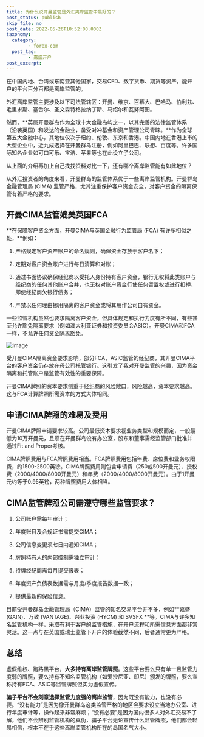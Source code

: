 ```yaml
---
title: 为什么说开曼监管是外汇离岸监管中最好的？
post_status: publish
skip_file: no
post_date: 2022-05-26T10:52:00.000Z
taxonomy:
  category:
        - forex-com
  post_tag:
        - 嘉盛开户
post_excerpt: 
---
```

在中国内地、台湾或东南亚其他国家，交易CFD、数字货币、期货等资产，能开户的平台百分百都是离岸监管的。

外汇离岸监管主要涉及以下司法管辖区：开曼、维京、百慕大、巴哈马、伯利兹、毛里求斯、塞舌尔、圣文森特格拉纳丁斯、马绍尔和瓦努阿图。

然而，**英属开曼群岛作为全球十大金融岛屿之一，以其完善的法律监管体系（沿袭英国）和发达的金融业，备受对冲基金和资产管理公司青睐。**作为全球第五大金融中心，其地位仅次于纽约、伦敦、东京和香港。中国内地在香港上市的大型企业中，近九成选择在开曼群岛注册，例如阿里巴巴、联想、百度等。许多国际知名企业如可口可乐、宝洁、苹果等也在此设立子公司。

从上面的介绍再加上自己找找资料对比一下，还有哪个离岸监管能有如此地位？

从外汇投资者的角度来看，开曼群岛的监管体系优于一些离岸监管机构。开曼群岛金融管理局 (CIMA) 监管严格，尤其注重保护客户资金安全，对客户资金的隔离保管有着严格的要求。

## 开曼CIMA监管媲美英国FCA

**在保障客户资金方面，开曼CIMA与英国金融行为监管局 (FCA) 有许多相似之处，**例如：

1. 严格规定客户资产账户的命名规则，确保资金存放于客户名下；

1. 定期对客户资金账户进行每日清算和对账；

1. 通过书面协议确保经纪商以受托人身份持有客户资金，银行无权将此类账户与经纪商的任何其他账户合并，也无权对账户资金行使任何留置权或进行扣押，即使经纪商欠银行债务；

1. 严禁以任何理由挪用隔离的客户资金或将其用作公司自有资金。

一些监管机构虽然也要求隔离客户资金，但具体规定和执行力度有所不同，有些甚至允许豁免隔离要求（例如澳大利亚证券和投资委员会ASIC）。开曼CIMA和FCA一样，不允许任何资金隔离豁免。

![Image](https://prod-files-secure.s3.us-west-2.amazonaws.com/39ed1227-6d7d-4570-be36-9ccd4a2c4241/bd849744-3fcb-4a37-8312-357962c8f065/image.png?X-Amz-Algorithm=AWS4-HMAC-SHA256&X-Amz-Content-Sha256=UNSIGNED-PAYLOAD&X-Amz-Credential=ASIAZI2LB466ZW4ONVMV%2F20250929%2Fus-west-2%2Fs3%2Faws4_request&X-Amz-Date=20250929T101340Z&X-Amz-Expires=3600&X-Amz-Security-Token=IQoJb3JpZ2luX2VjEEoaCXVzLXdlc3QtMiJIMEYCIQCSuRj0P0%2FKC82hWs7m9yFpQltTnKXY6ECUNWubKmZ4CwIhAIhTW7iFC8rrhfDLT1oFBda4DimwwOe9zBx7BKvRgBtFKogECNP%2F%2F%2F%2F%2F%2F%2F%2F%2F%2FwEQABoMNjM3NDIzMTgzODA1IgzuL5dOi9YHx%2FYP9bMq3ANE2oQyQfMqMUkQ92hE5bk46re9Lb7Z43%2FI43MSGOlQ0GypVINC6X4UJjoklhH2RUkH2P7McUsCrh2vjzm%2B%2BQw41saWIOldPg1qCDwhVrUqZXWnnpBVTHO8gAu1pRAbHtVOI1AYdUKGnkzCIptq2eHXTkLcQf8hQ%2BFuyybcD71pCtHbpiwCGCthMW6Rk2edM8OnUGwwn4vLvbkfg3HFMH%2FUUHkymMODj%2Byd8iKXvcTYp6MU%2BbgWb%2BEpz5ybDYMDIhFZFo3FKeXpSrCkYaqn7TPuUlbkcxLwj%2Fq0q1MqgWant96k7qL7QebzOlXVVcEIz%2FlOG0xW5Gece6JfIqPoph3%2FL53wWDW%2ByTfB6ckW0xSSFpZF3dYr7IMEaKovdwjfh3U6ASzmseHW6P8psZULqUn0OGvMuvmvR6nTDxwGweqt8gGpT42JoLzr6Y4P5P5qeclgbk6Ec4WrfOgNSJC5QLv5YraiPAxBJdHr5XeZg5zNW9xNjctGDHRrAvuL6jEO0nHxtn7UXjwXU5xy3k2UxKOmXQSrz7zFEuRVAmmIx8IG0EtdOArSsncF7QRwugdXBI%2FFtq5O66y77T99fz1mQQV%2FOulOtZtrXtUxhisOACyDJnkG%2F0dYJgP8mp%2BMiDCHtOnGBjqkAQl8cSwo0LCY6mKm79zvMEcEtUG4feCftPaOclw6EtaX1g8Uqv338BK1o71YiKEJQOLBZrs2%2FPEMikcRvvkGma0SRq%2BCm8rYPjiy909dEs0yNGTQKTm%2BfYprk7yIds55NSFEwBVgxGSo%2BbFhDYBSOvP4gexVTc2vC2nMWQ20YhQw4hi4XgEDc4D69lGqzU4yWBmbJpkz84lggJfM05ahw8jcdL%2FV&X-Amz-Signature=577878edb2437a9765d158fadd322e7b0a1c1abd363516f7e6738f215bcc7231&X-Amz-SignedHeaders=host&x-amz-checksum-mode=ENABLED&x-id=GetObject)

受开曼CIMA隔离资金要求影响，部分FCA、ASIC监管的经纪商，其开曼CIMA平台的客户资金仍存放在母公司托管银行。这引发了我对开曼监管的兴趣，因为资金隔离和托管账户是监管有效性的重要保障。

开曼CIMA牌照的资本要求侧重于经纪商的风险敞口，风险越高，资本要求越高。这与FCA计算牌照所需资本的方式大体相同。

## **申请CIMA牌照的难易及费用**

开曼CIMA牌照申请要求较高。公司最低资本要求视业务类型和规模而定，一般最低为10万开曼元，且须在开曼群岛设有办公室，股东和董事需经监管部门批准并通过Fit and Proper考核。

CIMA牌照费用与FCA牌照费用相当。FCA牌照费用包括年费、席位费和业务权限费，约1500-2500英镑。CIMA牌照费用则包含申请费（250或500开曼元）、授权费（2000/4000/8000开曼元）和年费（2000/4000/8000开曼元）。由于1开曼元约等于0.95英镑，两种牌照费用大体相当。

## CIMA监管牌照公司需遵守哪些监管要求？

1. 公司账户需每年审计；

1. 年度账目及合规证书需提交CIMA；

1. 公司信息变更须七日内通知CIMA；

1. 牌照持有人的内部控制需独立审计；

1. 持牌经纪商需每月提交报表；

1. 年度资产负债表数据需与月度/季度报告数据一致；

1. 提供最新的保险信息。

目前受开曼群岛金融管理局（CIMA）监管的知名交易平台并不多，例如**嘉盛 (GAIN)、万致 (VANTAGE)、兴业投资 (HYCM) 和 SVSFX **等。CIMA与许多知名监管机构一样，采取有利于客户的监管措施，在开户流程和所需信息方面都非常灵活。这一点与在英国或瑞士监管下开户的体验截然不同，后者通常更为严格。

## 总结

虚假维权、跑路黑平台，**大多持有离岸监管牌照**。这些平台要么只有单一且监管力度弱的牌照，要么持有不知名监管机构（如爱沙尼亚、印尼）颁发的牌照，要么宣称持有FCA、ASIC等监管牌照但实为虚假宣传。

**骗子平台不会刻意选择监管力度强的离岸监管**，因为既没有能力，也没有必要。“没有能力”是因为像开曼群岛这类监管严格的地区会要求设立当地办公室、进行年度审计等，操作起来非常麻烦；“没有必要”是因为国内很多人对外汇交易不了解，他们不会辨别监管机构的真伪，骗子平台无论宣传什么监管牌照，他们都会轻易相信，根本不在乎这些离岸监管机构所在的岛国名气大小。